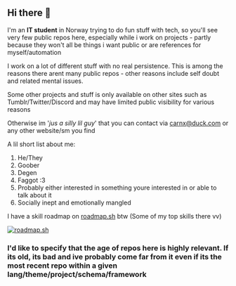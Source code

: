 ## Hi there 👋

<!--
**DVP-F/DVP-F** is a ✨ _special_ ✨ repository because its `README.md` (this file) appears on your GitHub profile.

Here are some ideas to get you started:

- 🔭 I’m currently working on ...
- 🌱 I’m currently learning ...
- 👯 I’m looking to collaborate on ...
- 🤔 I’m looking for help with ...
- 💬 Ask me about ...
- 📫 How to reach me: ...
- 😄 Pronouns: ...
- ⚡ Fun fact: ...
-->

I'm an __IT student__ in Norway trying to do fun stuff with tech, so you'll see very few public repos here, especially while i work on projects - partly because they won't all be things i want public or are references for myself/automation

I work on a lot of different stuff with no real persistence. This is among the reasons there arent many public repos - other reasons include self doubt and related mental issues.

Some other projects and stuff is only available on other sites such as Tumblr/Twitter/Discord and may have limited public visibility for various reasons

Otherwise im '*jus a silly lil guy*' that you can contact via carnx@duck.com or any other website/sm you find

A lil short list about me:
1. He/They
2. Goober
3. Degen
4. Faggot \:3
5. Probably either interested in something youre interested in or able to talk about it
6. Socially inept and emotionally mangled

I have a skill roadmap on [roadmap.sh](https://roadmap.sh/u/sillies) btw (Some of my top skills there vv)

[![roadmap.sh](https://roadmap.sh/card/tall/6786540a7dbe4fb02675304d?variant=dark&roadmaps=python%2Ccpp%2Clinux%2Ccyber-security)](https://roadmap.sh)

### I'd like to specify that the age of repos here is highly relevant. If its old, its bad and ive probably come far from it even if its the most recent repo within a given lang/theme/project/schema/framework
